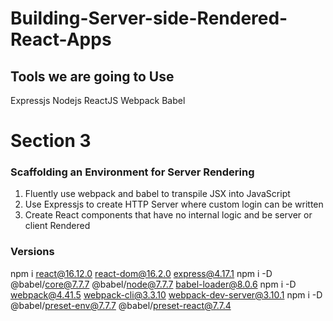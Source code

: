 # Building-Server-side-Rendered-React-Apps

## Tools we are going to Use
Expressjs
Nodejs
ReactJS
Webpack
Babel

# Section 3
### Scaffolding an Environment for Server Rendering
1. Fluently use webpack and babel to transpile JSX into JavaScript
2. Use Expressjs to create HTTP Server where custom login can be written
3. Create React components that have no internal logic and be server or client Rendered

### Versions
npm i react@16.12.0 react-dom@16.2.0 express@4.17.1 
npm i -D @babel/core@7.7.7 @babel/node@7.7.7 babel-loader@8.0.6
npm i -D webpack@4.41.5 webpack-cli@3.3.10 webpack-dev-server@3.10.1
npm i -D @babel/preset-env@7.7.7 @babel/preset-react@7.7.4 